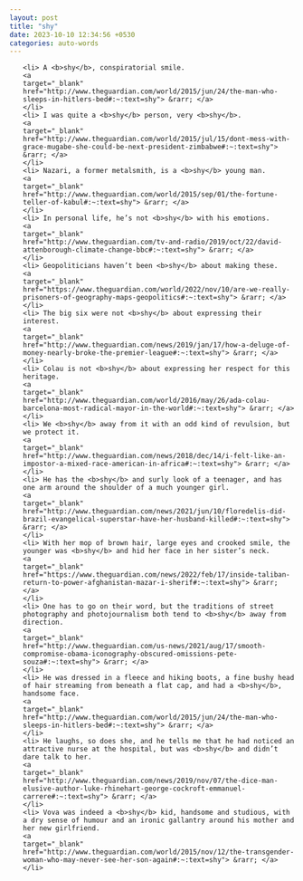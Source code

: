 ```yaml
---
layout: post
title: "shy"
date: 2023-10-10 12:34:56 +0530
categories: auto-words
---
```

<ol>

    <li> A <b>shy</b>, conspiratorial smile.
    <a 
    target="_blank" 
    href="http://www.theguardian.com/world/2015/jun/24/the-man-who-sleeps-in-hitlers-bed#:~:text=shy"> &rarr; </a>
    </li>
    <li> I was quite a <b>shy</b> person, very <b>shy</b>.
    <a 
    target="_blank" 
    href="http://www.theguardian.com/world/2015/jul/15/dont-mess-with-grace-mugabe-she-could-be-next-president-zimbabwe#:~:text=shy"> &rarr; </a>
    </li>
    <li> Nazari, a former metalsmith, is a <b>shy</b> young man.
    <a 
    target="_blank" 
    href="http://www.theguardian.com/world/2015/sep/01/the-fortune-teller-of-kabul#:~:text=shy"> &rarr; </a>
    </li>
    <li> In personal life, he’s not <b>shy</b> with his emotions.
    <a 
    target="_blank" 
    href="http://www.theguardian.com/tv-and-radio/2019/oct/22/david-attenborough-climate-change-bbc#:~:text=shy"> &rarr; </a>
    </li>
    <li> Geopoliticians haven’t been <b>shy</b> about making these.
    <a 
    target="_blank" 
    href="https://www.theguardian.com/world/2022/nov/10/are-we-really-prisoners-of-geography-maps-geopolitics#:~:text=shy"> &rarr; </a>
    </li>
    <li> The big six were not <b>shy</b> about expressing their interest.
    <a 
    target="_blank" 
    href="http://www.theguardian.com/news/2019/jan/17/how-a-deluge-of-money-nearly-broke-the-premier-league#:~:text=shy"> &rarr; </a>
    </li>
    <li> Colau is not <b>shy</b> about expressing her respect for this heritage.
    <a 
    target="_blank" 
    href="http://www.theguardian.com/world/2016/may/26/ada-colau-barcelona-most-radical-mayor-in-the-world#:~:text=shy"> &rarr; </a>
    </li>
    <li> We <b>shy</b> away from it with an odd kind of revulsion, but we protect it.
    <a 
    target="_blank" 
    href="http://www.theguardian.com/news/2018/dec/14/i-felt-like-an-impostor-a-mixed-race-american-in-africa#:~:text=shy"> &rarr; </a>
    </li>
    <li> He has the <b>shy</b> and surly look of a teenager, and has one arm around the shoulder of a much younger girl.
    <a 
    target="_blank" 
    href="http://www.theguardian.com/news/2021/jun/10/floredelis-did-brazil-evangelical-superstar-have-her-husband-killed#:~:text=shy"> &rarr; </a>
    </li>
    <li> With her mop of brown hair, large eyes and crooked smile, the younger was <b>shy</b> and hid her face in her sister’s neck.
    <a 
    target="_blank" 
    href="https://www.theguardian.com/news/2022/feb/17/inside-taliban-return-to-power-afghanistan-mazar-i-sherif#:~:text=shy"> &rarr; </a>
    </li>
    <li> One has to go on their word, but the traditions of street photography and photojournalism both tend to <b>shy</b> away from direction.
    <a 
    target="_blank" 
    href="http://www.theguardian.com/us-news/2021/aug/17/smooth-compromise-obama-iconography-obscured-omissions-pete-souza#:~:text=shy"> &rarr; </a>
    </li>
    <li> He was dressed in a fleece and hiking boots, a fine bushy head of hair streaming from beneath a flat cap, and had a <b>shy</b>, handsome face.
    <a 
    target="_blank" 
    href="http://www.theguardian.com/world/2015/jun/24/the-man-who-sleeps-in-hitlers-bed#:~:text=shy"> &rarr; </a>
    </li>
    <li> He laughs, so does she, and he tells me that he had noticed an attractive nurse at the hospital, but was <b>shy</b> and didn’t dare talk to her.
    <a 
    target="_blank" 
    href="http://www.theguardian.com/news/2019/nov/07/the-dice-man-elusive-author-luke-rhinehart-george-cockroft-emmanuel-carrere#:~:text=shy"> &rarr; </a>
    </li>
    <li> Vova was indeed a <b>shy</b> kid, handsome and studious, with a dry sense of humour and an ironic gallantry around his mother and her new girlfriend.
    <a 
    target="_blank" 
    href="http://www.theguardian.com/world/2015/nov/12/the-transgender-woman-who-may-never-see-her-son-again#:~:text=shy"> &rarr; </a>
    </li>